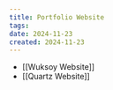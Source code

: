 ```yaml
---
title: Portfolio Website
tags: 
date: 2024-11-23
created: 2024-11-23
---
```

- [[Wuksoy Website]]
- [[Quartz Website]]
